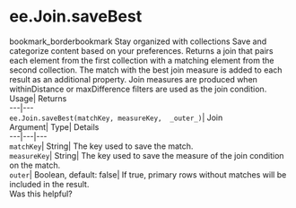  
#  ee.Join.saveBest 
bookmark_borderbookmark Stay organized with collections  Save and categorize content based on your preferences.
Returns a join that pairs each element from the first collection with a matching element from the second collection. The match with the best join measure is added to each result as an additional property. Join measures are produced when withinDistance or maxDifference filters are used as the join condition. 
Usage| Returns  
---|---  
`ee.Join.saveBest(matchKey, measureKey,  _outer_)`| Join  
Argument| Type| Details  
---|---|---  
`matchKey`| String| The key used to save the match.  
`measureKey`| String| The key used to save the measure of the join condition on the match.  
`outer`| Boolean, default: false| If true, primary rows without matches will be included in the result.  
Was this helpful?
